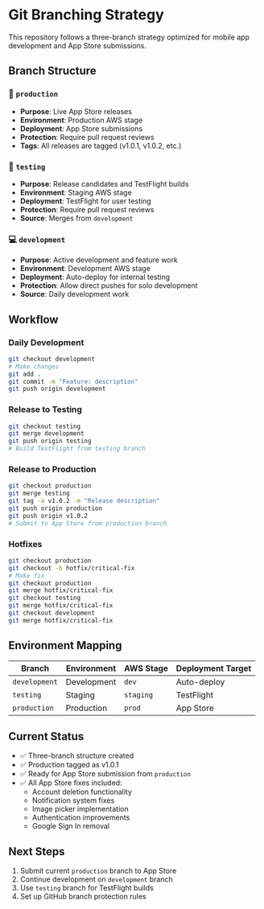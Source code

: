 # Git Branching Strategy

This repository follows a three-branch strategy optimized for mobile app development and App Store submissions.

## Branch Structure

### 🚀 `production`
- **Purpose**: Live App Store releases
- **Environment**: Production AWS stage
- **Deployment**: App Store submissions
- **Protection**: Require pull request reviews
- **Tags**: All releases are tagged (v1.0.1, v1.0.2, etc.)

### 🧪 `testing` 
- **Purpose**: Release candidates and TestFlight builds
- **Environment**: Staging AWS stage
- **Deployment**: TestFlight for user testing
- **Protection**: Require pull request reviews
- **Source**: Merges from `development`

### 💻 `development`
- **Purpose**: Active development and feature work
- **Environment**: Development AWS stage  
- **Deployment**: Auto-deploy for internal testing
- **Protection**: Allow direct pushes for solo development
- **Source**: Daily development work

## Workflow

### Daily Development
```bash
git checkout development
# Make changes
git add .
git commit -m "Feature: description"
git push origin development
```

### Release to Testing
```bash
git checkout testing
git merge development
git push origin testing
# Build TestFlight from testing branch
```

### Release to Production
```bash
git checkout production  
git merge testing
git tag -a v1.0.2 -m "Release description"
git push origin production
git push origin v1.0.2
# Submit to App Store from production branch
```

### Hotfixes
```bash
git checkout production
git checkout -b hotfix/critical-fix
# Make fix
git checkout production
git merge hotfix/critical-fix
git checkout testing  
git merge hotfix/critical-fix
git checkout development
git merge hotfix/critical-fix
```

## Environment Mapping

| Branch | Environment | AWS Stage | Deployment Target |
|--------|-------------|-----------|-------------------|
| `development` | Development | `dev` | Auto-deploy |
| `testing` | Staging | `staging` | TestFlight |
| `production` | Production | `prod` | App Store |

## Current Status

- ✅ Three-branch structure created
- ✅ Production tagged as v1.0.1
- ✅ Ready for App Store submission from `production`
- ✅ All App Store fixes included:
  - Account deletion functionality
  - Notification system fixes
  - Image picker implementation
  - Authentication improvements
  - Google Sign In removal

## Next Steps

1. Submit current `production` branch to App Store
2. Continue development on `development` branch
3. Use `testing` branch for TestFlight builds
4. Set up GitHub branch protection rules